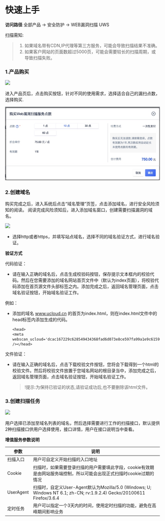 

# 快速上手
**访问路径**
全部产品 -> 安全防护 -> WEB漏洞扫描 UWS

扫描需知: 
> 1. 如果域名带有CDN,IP代理等第三方服务，可能会导致扫描结果不准确。
> 2. 如果客户网站的页面数超过5000页，可能会需要较长的扫描周期，或导致扫描失败。

### 1.产品购买
![](/images/15965363721378.jpg)

进入产品页后，点击购买按钮，针对不同的使用需求，选择适合自己的漏扫点数，选择购买.

![](/images/15970423286265.jpg)


### 2.创建域名
购买完成之后，进入系统后点击“域名管理”页签，点击添加域名，进行安全风险须知的阅读。
阅读完成风险须知后，进入添加域名窗口，创建需要扫描漏洞的域名。

![](/images/15965357623722.jpg)

* 选择http或者https，并填写站点域名，选择不同的域名验证方式，进行域名验证。

**验证方式**

代码验证：
* 请在输入正确的域名后，点击生成校验码按钮，保存提示文本框内的校验代码。然后在您需要添加的域名网站首页文件中（默认为index页面），将校验代码添加在首页源文件头部<head>标签之内。添加完成之后，返回域名管理页面，点击域名验证按钮，开始域名验证工作。

例如：
* 添加的域名 www.ucloud.cn 的首页为index.html，则在index.html文件中的head标签内添加生成的代码。

    ```
    <head>
    <meta webscan_ucloud='dcac167229c628549434368fad6d073e8ce597fa99a1e9c6159123c3a41d329b' /></head>
    ```

文件验证：
* 请在输入正确的域名后，点击下载校验文件按钮，您将会下载得到一个html的校验文件。然后将校验文件放置于您域名网站的根目录当中，添加完成之后，返回域名管理页面，点击域名验证按钮，开始域名验证工作。

    >!提示:为保持已验证的状态,请验证成功后,也不要删除该html文件。


### 3.创建扫描任务
![](/images/15965368276321.jpg)

用户选择已添加至域名列表的域名，然后选择需要进行工作的扫描接口，默认提供2种扫描接口供用户选择使用，接口详情，用户在接口说明当中查看。

**增值服务参数说明**

| 参数        | 说明        |
| --- | --- |
| 扫描入口 | 用户可自定义开始扫描的入口地址 |
| Cookie | 扫描时，如果需要登录扫描的用户需要填此字段，cookie有效期是由网站服务端控制，所以可能会出现正式扫描时cookie过期的情况 |
| UserAgent | 扫描时，自定义User-Agent默认为Mozilla/5.0 (Windows; U; Windows NT 6.1; zh-CN; rv:1.9.2.4) Gecko/20100611 Firefox/3.6.4 |
|定时任务| 用户可以指定一个3天内的时间，使用定时扫描的功能，避免在高峰期间影响业务 |

